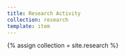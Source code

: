 ```yaml
---
title: Research Activity
collection: research
template: item
---
```


{% assign collection = site.research %} 


    

